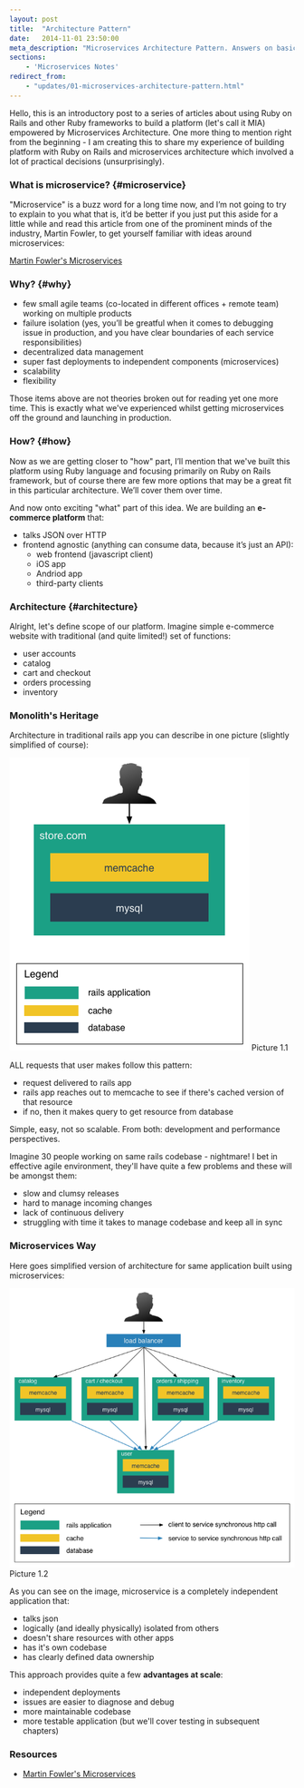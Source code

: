 ```yaml
---
layout: post
title:  "Architecture Pattern"
date:   2014-11-01 23:50:00
meta_description: "Microservices Architecture Pattern. Answers on basic questions: what is microservice, why to build microservices and then how to build microservices"
sections:
    - 'Microservices Notes'
redirect_from:
    - "updates/01-microservices-architecture-pattern.html"
---
```


Hello, this is an introductory post to a series of articles about using Ruby on Rails and other Ruby frameworks to build a platform (let's call it MIA) empowered by Microservices Architecture. One more thing to mention right from the beginning - I am creating this to share my experience of building platform with Ruby on Rails and microservices architecture which involved a lot of practical decisions (unsurprisingly).


### What is microservice? {#microservice}

"Microservice" is a buzz word for a long time now, and I’m not going to try to explain to you what that is, it’d be better if you just put this aside for a little while and read this article from one of the prominent minds of the industry, Martin Fowler, to get yourself familiar with ideas around microservices: 

[Martin Fowler's Microservices](http://martinfowler.com/articles/microservices.html)


### Why? {#why}

- few small agile teams (co-located in different offices + remote team) working on multiple products
- failure isolation (yes, you’ll be greatful when it comes to debugging issue in production, and you have clear boundaries of each service responsibilities)
- decentralized data management
- super fast deployments to independent components (microservices)
- scalability
- flexibility

Those items above are not theories broken out for reading yet one more time. This is exactly what we've experienced whilst getting microservices off the ground and launching in production.

### How? {#how}
Now as we are getting closer to "how" part, I’ll mention that we've built this platform using Ruby language and focusing primarily on Ruby on Rails framework, but of course there are few more options that may be a great fit in this particular architecture. We’ll cover them over time.

And now onto exciting "what" part of this idea. We are building an **e-commerce platform** that:

- talks JSON over HTTP
- frontend agnostic (anything can consume data, because it’s just an API):
    - web frontend (javascript client)
    - iOS app
    - Andriod app
    - third-party clients

### Architecture {#architecture}

Alright, let's define scope of our platform. Imagine simple e-commerce website with traditional (and quite limited!) set of functions:

- user accounts
- catalog
- cart and checkout
- orders processing
- inventory

### Monolith's Heritage

Architecture in traditional rails app you can describe in one picture (slightly simplified of course):

![monolith's heritage](/images/architecture/monoliths_heritage.png)
Picture 1.1

ALL requests that user makes follow this pattern:

- request delivered to rails app
- rails app reaches out to memcache to see if there's cached version of that resource
- if no, then it makes query to get resource from database

Simple, easy, not so scalable. From both: development and performance perspectives.

Imagine 30 people working on same rails codebase - nightmare! I bet in effective agile environment, they'll have quite a few problems and these will be amongst them:

- slow and clumsy releases
- hard to manage incoming changes
- lack of continuous delivery
- struggling with time it takes to manage codebase and keep all in sync

### Microservices Way

Here goes simplified version of architecture for same application built using microservices:

![microservices](/images/architecture/microservices-1.png)
Picture 1.2

As you can see on the image, microservice is a completely independent application that:

- talks json
- logically (and ideally physically) isolated from others
- doesn't share resources with other apps
- has it's own codebase
- has clearly defined data ownership

This approach provides quite a few **advantages at scale**:

- independent deployments
- issues are easier to diagnose and debug
- more maintainable codebase
- more testable application (but we'll cover testing in subsequent chapters)

### Resources

- [Martin Fowler's Microservices](http://martinfowler.com/articles/microservices.html)
